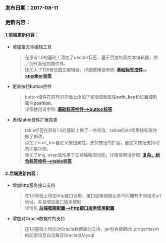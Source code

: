 ### 发布日期：2017-08-11

### 更新内容：

#### 1.前端更新内容：

* 增加富文本编辑工具
  > 在原有1.0的基础上添加了ueditor标签，基于百度的富文本编辑器，除了拥有基础的插件外，  
  > 还加入了135微信图文编辑器，详细使用请参照:   [**基础标签控件--&gt;ueditor标签**](/ji-ben-biao-dan-kong-jian/ueditorbiao-qian.md)
* 更新按钮button控件
  > button控件在原有的基础上添加了权限控制属性**auth\_key**和位置控制属性**position**，  
  > 详细使用请参照: [**基础标签控件--&gt;button标签**](/ji-ben-biao-dan-kong-jian/buttonbiao-qian-3010-shi-3011.md)
* 表格table控件扩展完善
  > table标签在原有1.0的基础上做了一些修改，table的btn常用按钮属性做了修改，  
  > 添加了cust\_btn自定义按钮属性，支持按钮的扩展，自定义按钮支持动态切换功能，  
  > 添加了img\_wrap属性用于支持缩略图功能，详情使用请参照: [**复杂、组合标签控件--&gt;table标签**](/ji-ben-biao-dan-kong-jian/tablebiao-qian-3010-zhu-3011.md)

#### 2.后端更新内容：

* 增加http服务接口支持
  > 在1.0基础上增加http接口调用，接口调用根据业务不同拥有不同请求url地址，并且增加接口版本控制  
  > 详情见 [**后端框架配置--&gt;http接口服务使用配置**](/kuang-jia-she-zhi/httpjie-kou-fu-wu-shi-yong-pei-zhi.md)
* 增加对Oracle数据库的支持
  > 在1.0基础上增加对Oracle数据库的支持，jar包会根据db.properties中的配置信息自动兼容Oracle或Mysql



